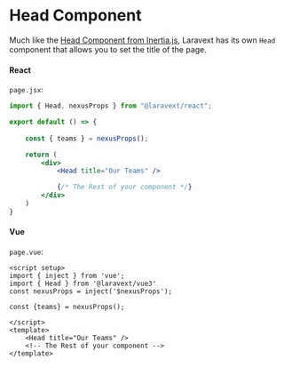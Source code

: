 # Head Component

Much like the [Head Component from Inertia.js](https://inertiajs.com/title-and-meta), Laravext has its own `Head` component that allows you to set the title of the page.

<!-- tabs:start -->

#### **React**

`page.jsx`:

```jsx
import { Head, nexusProps } from "@laravext/react";

export default () => {
    
    const { teams } = nexusProps();

    return (
        <div>
            <Head title="Our Teams" />

            {/* The Rest of your component */}
        </div>
    )
}
```

#### **Vue**

`page.vue`:

```vue
<script setup>
import { inject } from 'vue';
import { Head } from '@laravext/vue3'
const nexusProps = inject('$nexusProps');

const {teams} = nexusProps();

</script>
<template>
    <Head title="Our Teams" />
    <!-- The Rest of your component -->
</template>
```

<!-- tabs:end -->

